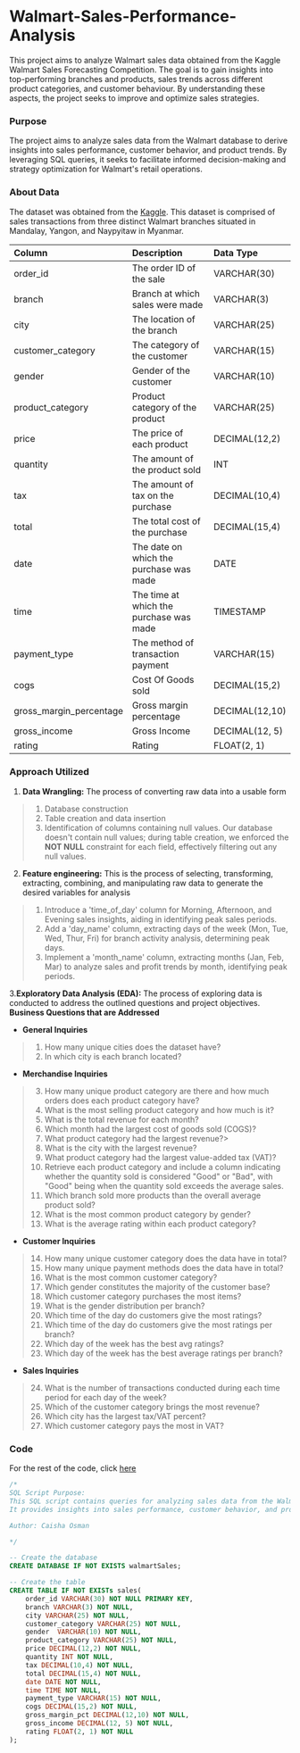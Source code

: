 # Walmart-Sales-Performance-Analysis
This project aims to analyze Walmart sales data obtained from the Kaggle Walmart Sales Forecasting Competition. The goal is to gain insights into top-performing branches and products, sales trends across different product categories, and customer behaviour. By understanding these aspects, the project seeks to improve and optimize sales strategies.

### Purpose
The project aims to analyze sales data from the Walmart database to derive insights into sales performance, customer behavior, and product trends. By leveraging SQL queries, it seeks to facilitate informed decision-making and strategy optimization for Walmart's retail operations.

### About Data
The dataset was obtained from the [Kaggle](https://www.kaggle.com/c/walmart-recruiting-store-sales-forecasting). This dataset is comprised of sales transactions from three distinct Walmart branches situated in Mandalay, Yangon, and Naypyitaw in Myanmar.

| Column                  | Description                             | Data Type      |
| :---------------------- | :-------------------------------------- | :------------- |
| order_id              | The order ID of the sale               | VARCHAR(30)    |
| branch                  | Branch at which sales were made         | VARCHAR(3)     |
| city                    | The location of the branch              | VARCHAR(25)    |
| customer_category       | The category of the customer            | VARCHAR(15)    |
| gender                  | Gender of the customer                  | VARCHAR(10)    |
| product_category        | Product category of the product         | VARCHAR(25)   |
| price              | The price of each product               | DECIMAL(12,2) |
| quantity                | The amount of the product sold          | INT            |
| tax                 | The amount of tax on the purchase       | DECIMAL(10,4)    |
| total                   | The total cost of the purchase          | DECIMAL(15,4) |
| date                    | The date on which the purchase was made | DATE           |
| time                    | The time at which the purchase was made | TIMESTAMP      |
| payment_type                 | The method of transaction payment | VARCHAR(15) |
| cogs                    | Cost Of Goods sold                      | DECIMAL(15,2) |
| gross_margin_percentage | Gross margin percentage                 | DECIMAL(12,10) |
| gross_income            | Gross Income                            | DECIMAL(12, 5) |
| rating                  | Rating                                  | FLOAT(2, 1)    |

### Approach Utilized

1. __Data Wrangling:__ The process of converting raw data into a usable form
> 1. Database construction
> 2. Table creation and data insertion
> 3. Identification of columns containing null values. Our database doesn't contain null values; during table creation, we enforced the __NOT NULL__ constraint for each field, effectively filtering out any null values.

2. __Feature engineering:__ This is the process of selecting, transforming, extracting, combining, and manipulating raw data to generate the desired variables for analysis 
> 1. Introduce a 'time_of_day' column for Morning, Afternoon, and Evening sales insights, aiding in identifying peak sales periods.
> 2. Add a 'day_name' column, extracting days of the week (Mon, Tue, Wed, Thur, Fri) for branch activity analysis, determining peak days.
> 3. Implement a 'month_name' column, extracting months (Jan, Feb, Mar) to analyze sales and profit trends by month, identifying peak periods.

3.__Exploratory Data Analysis (EDA):__ The process of exploring data is conducted to address the outlined questions and project objectives.
 __Business Questions that are Addressed__
+ __General Inquiries__
> 1. How many unique cities does the dataset have?
> 2. In which city is each branch located?

+ __Merchandise Inquiries__

> 3. How many unique product category are there and how much orders does each product category have?
> 4. What is the most selling product category and how much is it?
> 5. What is the total revenue for each month?
> 6. Which month had the largest cost of goods sold (COGS)?
> 7. What product category had the largest revenue?>
> 8. What is the city with the largest revenue?
> 9. What product category had the largest value-added tax (VAT)?
> 10. Retrieve each product category and include a column indicating whether the quantity sold is considered "Good" or "Bad", with "Good" being when the quantity sold exceeds the average sales.
> 11. Which branch sold more products than the overall average product sold?
> 12. What is the most common product category by gender?
> 13. What is the average rating within each product category?

+ __Customer Inquiries__  

> 14. How many unique customer category does the data have in total?
> 15. How many unique payment methods does the data have in total?
> 16. What is the most common customer category?
> 17. Which gender constitutes the majority of the customer base?
> 18. Which customer category purchases the most items?
> 19. What is the gender distribution per branch?
> 20. Which time of the day do customers give the most ratings?
> 21. Which time of the day do customers give the most ratings per branch?
> 22. Which day of the week has the best avg ratings?
> 23. Which day of the week has the best average ratings per branch?

+ __Sales Inquiries__

> 24. What is the number of transactions conducted during each time period for each day of the week?
> 25. Which of the customer category brings the most revenue?
> 26. Which city has the largest tax/VAT percent?
> 27. Which customer category pays the most in VAT?

### Code

For the rest of the code, click [here](https://github.com/caishaosmanper/Walmart-Sales-Performance-Analysis/blob/main/walmart_analysis.sql)

```sql
/*
SQL Script Purpose:
This SQL script contains queries for analyzing sales data from the Walmart database. 
It provides insights into sales performance, customer behavior, and product trends.

Author: Caisha Osman

*/

-- Create the database
CREATE DATABASE IF NOT EXISTS walmartSales;

-- Create the table 
CREATE TABLE IF NOT EXISTs sales(
	order_id VARCHAR(30) NOT NULL PRIMARY KEY,
    branch VARCHAR(3) NOT NULL,
    city VARCHAR(25) NOT NULL,
    customer_category VARCHAR(25) NOT NULL,
    gender	VARCHAR(10) NOT NULL,
    product_category VARCHAR(25) NOT NULL,
    price DECIMAL(12,2) NOT NULL,
    quantity INT NOT NULL,
    tax DECIMAL(10,4) NOT NULL,
    total DECIMAL(15,4) NOT NULL,
    date DATE NOT NULL,
	time TIME NOT NULL,
    payment_type VARCHAR(15) NOT NULL,
    cogs DECIMAL(15,2) NOT NULL,
    gross_margin_pct DECIMAL(12,10) NOT NULL,
    gross_income DECIMAL(12, 5) NOT NULL,
    rating FLOAT(2, 1) NOT NULL
);
```
